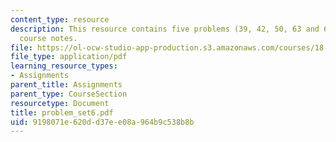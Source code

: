 ```yaml
---
content_type: resource
description: This resource contains five problems (39, 42, 50, 63 and 65) from the
  course notes.
file: https://ol-ocw-studio-app-production.s3.amazonaws.com/courses/18-155-differential-analysis-fall-2004/9198071e620dd37ee08a964b9c538b8b_problem_set6.pdf
file_type: application/pdf
learning_resource_types:
- Assignments
parent_title: Assignments
parent_type: CourseSection
resourcetype: Document
title: problem_set6.pdf
uid: 9198071e-620d-d37e-e08a-964b9c538b8b
---
```

